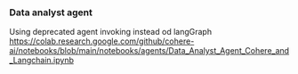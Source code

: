 
### Data analyst agent
Using deprecated agent invoking instead od langGraph
https://colab.research.google.com/github/cohere-ai/notebooks/blob/main/notebooks/agents/Data_Analyst_Agent_Cohere_and_Langchain.ipynb